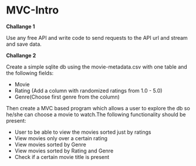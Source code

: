 # MVC-Intro

**Challange 1** 

Use any free API and write code to send requests to the API url and stream and save data.

**Challange 2** 

Create a simple sqlite db using the movie-metadata.csv with one table and the following fields:

- Movie
- Rating (Add a column with randomized ratings from 1.0 - 5.0)
- Genre(Choose first genre from the column)

Then create a MVC based program which allows a user to explore the db so he/she can choose a movie to watch.The following functionality should be present:

- User to be able to view the movies sorted just by ratings
- View movies only over a certain rating
- View movies sorted by Genre
- View movies sorted by Rating and Genre
- Check if a certain movie title is present
